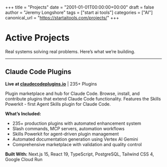 +++
title = "Projects"
date = "2001-01-01T00:00:00+00:00"
draft = false
author = "Jeremy Longshore"
tags = ["start ai tools"]
categories = ["AI"]
canonical_url = "https://startaitools.com/projects/"
+++

<h1 id="active-projects">Active Projects</h1>
<p>Real systems solving real problems. Here’s what we’re building.</p>
<hr/>
<h2 id="claude-code-plugins">Claude Code Plugins</h2>
<p><strong>Live at <a href="https://claudecodeplugins.io">claudecodeplugins.io</a></strong> | 235+ Plugins</p>
<p>Plugin marketplace and hub for Claude Code. Browse, install, and contribute plugins that extend Claude Code functionality. Features the Skills Powerkit - first Agent Skills plugin for Claude Code.</p>
<p><strong>What’s Included:</strong></p>
<ul>
<li>235+ production plugins with automated enhancement system</li>
<li>Slash commands, MCP servers, automation workflows</li>
<li>Skills Powerkit for agent-driven plugin management</li>
<li>Automated documentation generation using Vertex AI Gemini</li>
<li>Comprehensive marketplace with validation and quality control</li>
</ul>
<p><strong>Built With:</strong> Next.js 15, React 19, TypeScript, PostgreSQL, Tailwind CSS 4, Google Cloud Run</p>

